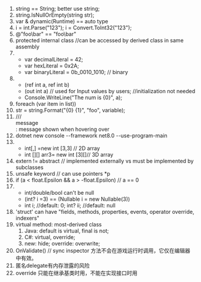 1. string == String; better use string;
1. string.IsNullOrEmpty(string str);
1. var & dynamic(Runtime) == auto type
1. i = int.Parse("123"); i = Convert.ToInt32("123");
1. @"foo\bar" == "foo\\bar"
1. protected internal class //can be accessed by derived class in same assembly
1.  - var decimalLiteral = 42;
    - var hexLiteral = 0x2A;
    - var binaryLiteral = 0b_0010_1010; // binary
1. - (ref int a, ref int b)
    - (out int a) // used for Input values by users; //initialization not needed
    - Console.WriteLine("The num is {0}", a);
1. foreach (var item in list))
1. str = string.Format("{0} {1}", "foo", variable);
1. /// <summary> message </summary>  : message shown when hovering over
1. dotnet new console --framework net8.0 --use-program-main
1. - int[,] =new int [3,3] // 2D array
    - int [][] arr3= new int [3][]// 3D array
1. extern != abstract // implemented externally vs must be implemented  by subclasses
1. unsafe keyword // can use pointers *p 
1. if (a < float.Epsilon && a > -float.Epsilon) // a == 0
1. - int/double/bool can't be null 
    - (int? i =3) == (Nullable<int> i = new Nullable<int>(3))
    - int i; //default: 0; int? ii; //default: null
1. 'struct' can have "fields, methods, properties, events, operator override, indexers"
1. virtual method: most-derived class
   1.  Java: default is virtual, final is not;
   1. C#: virtual, override;
   1. new: hide; override: overwrite;
1. OnValidate() // sync inspector 方法不会在游戏运行时调用，它仅在编辑器中有效。
1. 匿名delegate有内存泄露的风险
1. override 只能在继承基类时用，不能在实现接口时用